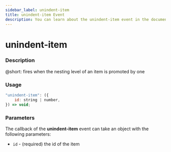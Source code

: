 ```yaml
---
sidebar_label: unindent-item
title: unindent-item Event
description: You can learn about the unindent-item event in the documentation of the DHTMLX JavaScript To Do List library. Browse developer guides and API reference, try out code examples and live demos, and download a free 30-day evaluation version of DHTMLX To Do List.
---
```


# unindent-item

### Description

@short: fires when the nesting level of an item is promoted by one

### Usage

~~~js
"unindent-item": ({
    id: string | number,
}) => void;
~~~

### Parameters

The callback of the **unindent-item** event can take an object with the following parameters:

- `id` - (required) the id of the item